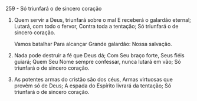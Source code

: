 259 - Só triunfará o de sincero coração

1. Quem servir a Deus, triunfará sobre o mal
   E receberá o galardão eternal;
   Lutará, com todo o fervor, Contra toda a tentação;
   Só triunfará o de sincero coração.

   Vamos batalhar
   Para alcançar
   Grande galardão:
   Nossa salvação.

2. Nada pode destruir a fé que Deus dá;
   Com Seu braço forte, Seus fiéis guiará;
   Quem Seu Nome sempre confessar, nunca lutará em vão;
   Só triunfará o de sincero coração.

3. As potentes armas do cristão são dos céus,
   Armas virtuosas que provêm só de Deus;
   A espada do Espírito livrará da tentação;
   Só triunfará o de sincero coração.
